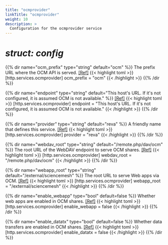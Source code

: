 ```yaml
---
title: "ocmprovider"
linkTitle: "ocmprovider"
weight: 10
description: >
  Configuration for the ocmprovider service
---
```


# _struct: config_

{{% dir name="ocm_prefix" type="string" default="ocm" %}}
The prefix URL where the OCM API is served. [[Ref]](https://github.com/cs3org/reva/tree/master/internal/http/services/ocmprovider/ocmprovider.go#L39)
{{< highlight toml >}}
[http.services.ocmprovider]
ocm_prefix = "ocm"
{{< /highlight >}}
{{% /dir %}}

{{% dir name="endpoint" type="string" default="This host's URL. If it's not configured, it is assumed OCM is not available." %}}
 [[Ref]](https://github.com/cs3org/reva/tree/master/internal/http/services/ocmprovider/ocmprovider.go#L40)
{{< highlight toml >}}
[http.services.ocmprovider]
endpoint = "This host's URL. If it's not configured, it is assumed OCM is not available."
{{< /highlight >}}
{{% /dir %}}

{{% dir name="provider" type="string" default="reva" %}}
A friendly name that defines this service. [[Ref]](https://github.com/cs3org/reva/tree/master/internal/http/services/ocmprovider/ocmprovider.go#L41)
{{< highlight toml >}}
[http.services.ocmprovider]
provider = "reva"
{{< /highlight >}}
{{% /dir %}}

{{% dir name="webdav_root" type="string" default="/remote.php/dav/ocm" %}}
The root URL of the WebDAV endpoint to serve OCM shares. [[Ref]](https://github.com/cs3org/reva/tree/master/internal/http/services/ocmprovider/ocmprovider.go#L42)
{{< highlight toml >}}
[http.services.ocmprovider]
webdav_root = "/remote.php/dav/ocm"
{{< /highlight >}}
{{% /dir %}}

{{% dir name="webapp_root" type="string" default="/external/sciencemesh" %}}
The root URL to serve Web apps via OCM. [[Ref]](https://github.com/cs3org/reva/tree/master/internal/http/services/ocmprovider/ocmprovider.go#L43)
{{< highlight toml >}}
[http.services.ocmprovider]
webapp_root = "/external/sciencemesh"
{{< /highlight >}}
{{% /dir %}}

{{% dir name="enable_webapp" type="bool" default=false %}}
Whether web apps are enabled in OCM shares. [[Ref]](https://github.com/cs3org/reva/tree/master/internal/http/services/ocmprovider/ocmprovider.go#L44)
{{< highlight toml >}}
[http.services.ocmprovider]
enable_webapp = false
{{< /highlight >}}
{{% /dir %}}

{{% dir name="enable_datatx" type="bool" default=false %}}
Whether data transfers are enabled in OCM shares. [[Ref]](https://github.com/cs3org/reva/tree/master/internal/http/services/ocmprovider/ocmprovider.go#L45)
{{< highlight toml >}}
[http.services.ocmprovider]
enable_datatx = false
{{< /highlight >}}
{{% /dir %}}

